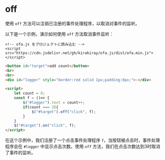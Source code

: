 # off

使用 `off` 方法可以注销已注册的事件处理程序，以取消对事件的监听。

以下是一个示例，演示如何使用 `off` 方法取消事件监听：

<html-viewer>

```
<!-- ofa.js をプロジェクトに読み込む -->
<script src="https://cdn.jsdelivr.net/gh/kirakiray/ofa.js/dist/ofa.min.js"></script>
```

```html
<button id="target">add count</button>
<br>
<br>
<div id="logger" style="border:red solid 1px;padding:8px;">-</div>

<script>
    let count = 0;
    const f = ()=> {
        $("#logger").text = count++;
        if(count === 3){
            $("#target").off("click", f);
        }
    }
    $("#target").on("click", f);
</script>
```

</html-viewer>

在这个示例中，我们注册了一个点击事件处理程序 `f`，当按钮被点击时，事件处理程序会在 `#logger` 中显示点击次数。使用 `off` 方法，我们在点击次数达到3时取消了事件的监听。